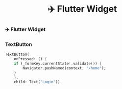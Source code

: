 # <p align="center">✈️ Flutter Widget</p>

### <p aligh="center">✈️ Flutter Widget</p>

### TextButton

```dart
TextButton(
    onPressed: () {
    if (_formKey.currentState!.validate()) {
        Navigator.pushNamed(context, "/home");
    }
    },
    child: Text("Login"))
```
